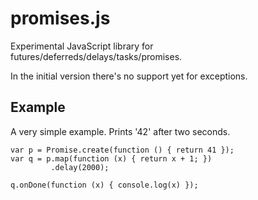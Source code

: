 promises.js
===========

Experimental JavaScript library for futures/deferreds/delays/tasks/promises.

In the initial version there's no support yet for exceptions.

Example
-------

A very simple example. Prints '42' after two seconds.

    var p = Promise.create(function () { return 41 });
    var q = p.map(function (x) { return x + 1; })
             .delay(2000);
    
    q.onDone(function (x) { console.log(x) });

